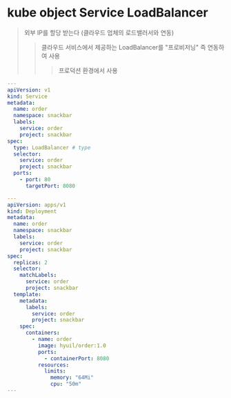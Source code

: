 # kube object Service LoadBalancer

> 외부 IP를 할당 받는다 (클라우드 업체의 로드밸러서와 연동)
>
> > 클라우드 서비스에서 제공하는 LoadBalancer를 "프로비저닝" 즉 연동하여 사용
> >
> > > 프로덕션 환경에서 사용

```yaml
---
apiVersion: v1
kind: Service
metadata:
  name: order
  namespace: snackbar
  labels:
    service: order
    project: snackbar
spec:
  type: LoadBalancer # type
  selector:
    service: order
    project: snackbar
  ports:
    - port: 80
      targetPort: 8080

---
apiVersion: apps/v1
kind: Deployment
metadata:
  name: order
  namespace: snackbar
  labels:
    service: order
    project: snackbar
spec:
  replicas: 2
  selector:
    matchLabels:
      service: order
      project: snackbar
  template:
    metadata:
      labels:
        service: order
        project: snackbar
    spec:
      containers:
        - name: order
          image: hyuil/order:1.0
          ports:
            - containerPort: 8080
          resources:
            limits:
              memory: "64Mi"
              cpu: "50m"
---
```
